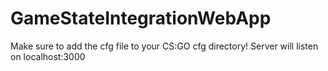 # GameStateIntegrationWebApp

Make sure to add the cfg file to your CS:GO cfg directory!
Server will listen on localhost:3000